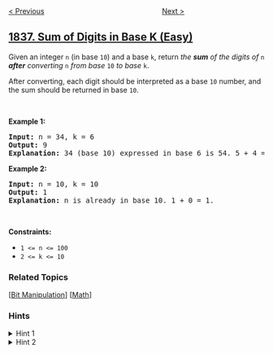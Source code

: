 <!--|This file generated by command(leetcode description); DO NOT EDIT.    |-->
<!--+----------------------------------------------------------------------+-->
<!--|@author    openset <openset.wang@gmail.com>                           |-->
<!--|@link      https://github.com/openset                                 |-->
<!--|@home      https://github.com/openset/leetcode                        |-->
<!--+----------------------------------------------------------------------+-->

[< Previous](../remove-duplicates-from-an-unsorted-linked-list "Remove Duplicates From an Unsorted Linked List")
　　　　　　　　　　　　　　　　
[Next >](../frequency-of-the-most-frequent-element "Frequency of the Most Frequent Element")

## [1837. Sum of Digits in Base K (Easy)](https://leetcode.com/problems/sum-of-digits-in-base-k "K 进制表示下的各位数字总和")

<p>Given an integer <code>n</code> (in base <code>10</code>) and a base <code>k</code>, return <em>the <strong>sum</strong> of the digits of </em><code>n</code><em> <strong>after</strong> converting </em><code>n</code><em> from base </em><code>10</code><em> to base </em><code>k</code>.</p>

<p>After converting, each digit should be interpreted as a base <code>10</code> number, and the sum should be returned in base <code>10</code>.</p>

<p>&nbsp;</p>
<p><strong>Example 1:</strong></p>

<pre>
<strong>Input:</strong> n = 34, k = 6
<strong>Output:</strong> 9
<strong>Explanation: </strong>34 (base 10) expressed in base 6 is 54. 5 + 4 = 9.
</pre>

<p><strong>Example 2:</strong></p>

<pre>
<strong>Input:</strong> n = 10, k = 10
<strong>Output:</strong> 1
<strong>Explanation: </strong>n is already in base 10. 1 + 0 = 1.
</pre>

<p>&nbsp;</p>
<p><strong>Constraints:</strong></p>

<ul>
	<li><code>1 &lt;= n &lt;= 100</code></li>
	<li><code>2 &lt;= k &lt;= 10</code></li>
</ul>

### Related Topics
  [[Bit Manipulation](../../tag/bit-manipulation/README.md)]
  [[Math](../../tag/math/README.md)]

### Hints
<details>
<summary>Hint 1</summary>
Convert the given number into base k.
</details>

<details>
<summary>Hint 2</summary>
Use mod-10 to find what each digit is after the conversion and sum the digits.
</details>
